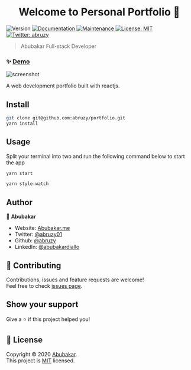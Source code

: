 <h1 align="center">Welcome to Personal Portfolio 👋</h1>
<p>
  <img alt="Version" src="https://img.shields.io/badge/version-0.1.0-blue.svg?cacheSeconds=2592000" />
  <a href="https://github.com/abruzy/portfolio/blob/master/README.md" target="_blank">
    <img alt="Documentation" src="https://img.shields.io/badge/documentation-yes-brightgreen.svg" />
  </a>
  <a href="https://github.com/facebook/react/graphs/commit-activity" target="_blank">
    <img alt="Maintenance" src="https://img.shields.io/badge/Maintained%3F-yes-green.svg" />
  </a>
  <a href="https://github.com/abruzy/portfolio/blob/develop/LICENSE" target="_blank">
    <img alt="License: MIT" src="https://img.shields.io/github/license/abruzy/portfolio" />
  </a>
  <a href="https://twitter.com/abruzy01" target="_blank">
    <img alt="Twitter: abruzy" src="https://img.shields.io/twitter/follow/abruzy.svg?style=social" />
  </a>
</p>

> Abubakar Full-stack Developer

### ✨ [Demo]()

<img alt="screenshot" src="" />

A web development portfolio built with reactjs.

## Install

```sh
git clone git@github.com:abruzy/portfolio.git
yarn install
```

## Usage

Split your terminal into two and run the following command below to start the app

```sh
yarn start
```

```sh
yarn style:watch
```

## Author

👤 **Abubakar**

- Website: [Abubakar.me]()
- Twitter: [@abruzy01](https://twitter.com/abruzy01)
- Github: [@abruzy](https://github.com/abruzy)
- LinkedIn: [@abubakardiallo](https://linkedin.com/in/abubakardiallo)

## 🤝 Contributing

Contributions, issues and feature requests are welcome!<br />Feel free to check [issues page](https://github.com/abruzy/portfolio/issues).

## Show your support

Give a ⭐️ if this project helped you!

## 📝 License

Copyright © 2020 [Abubakar](https://github.com/abruzy).<br />
This project is [MIT](https://github.com/abruzy/portfolio/blob/master/LICENSE) licensed.

